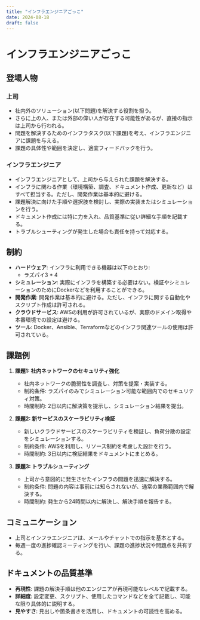 ```yaml
---
title: "インフラエンジニアごっこ"
date: 2024-08-18
draft: false
---
```


# インフラエンジニアごっこ

## 登場人物

### 上司
- 社内外のソリューション(以下問題)を解決する役割を担う。
- さらに上の人、または外部の偉い人が存在する可能性があるが、直接の指示は上司から行われる。
- 問題を解決するためのインフラタスク(以下課題)を考え、インフラエンジニアに課題を与える。
- 課題の具体性や範囲を決定し、適宜フィードバックを行う。

### インフラエンジニア
- インフラエンジニアとして、上司から与えられた課題を解決する。
- インフラに関わる作業（環境構築、調査、ドキュメント作成、更新など）はすべて担当する。ただし、開発作業は基本的に避ける。
- 課題解決に向けた手順や選択肢を検討し、実際の実装またはシミュレーションを行う。
- ドキュメント作成には特に力を入れ、品質基準に従い詳細な手順を記載する。
- トラブルシューティングが発生した場合も責任を持って対応する。

## 制約

- **ハードウェア**: インフラに利用できる機器は以下のとおり:
  - ラズパイ3 * 4
- **シミュレーション**: 実際にインフラを構築する必要はない。検証やシミュレーションのためにDockerなどを利用することができる。
- **開発作業**: 開発作業は基本的に避ける。ただし、インフラに関する自動化やスクリプト作成は許可される。
- **クラウドサービス**: AWSの利用が許可されているが、実際のドメイン取得や本番環境での設定は避ける。
- **ツール**: Docker、Ansible、Terraformなどのインフラ関連ツールの使用は許可されている。

## 課題例

1. **課題1: 社内ネットワークのセキュリティ強化**
   - 社内ネットワークの脆弱性を調査し、対策を提案・実装する。
   - 制約条件: ラズパイのみでシミュレーション可能な範囲内でのセキュリティ対策。
   - 時間制約: 2日以内に解決策を提示し、シミュレーション結果を提出。

2. **課題2: 新サービスのスケーラビリティ検証**
   - 新しいクラウドサービスのスケーラビリティを検証し、負荷分散の設定をシミュレーションする。
   - 制約条件: AWSを利用し、リソース制約を考慮した設計を行う。
   - 時間制約: 3日以内に検証結果をドキュメントにまとめる。

3. **課題3: トラブルシューティング**
   - 上司から意図的に発生させたインフラの問題を迅速に解決する。
   - 制約条件: 問題の内容は事前には知らされないが、通常の業務範囲内で解決する。
   - 時間制約: 発生から24時間以内に解決し、解決手順を報告する。

## コミュニケーション

- 上司とインフラエンジニアは、メールやチャットでの指示を基本とする。
- 毎週一度の進捗確認ミーティングを行い、課題の進捗状況や問題点を共有する。

## ドキュメントの品質基準

- **再現性**: 課題の解決手順は他のエンジニアが再現可能なレベルで記載する。
- **詳細度**: 設定変更、スクリプト、使用したコマンドなどを全て記載し、可能な限り具体的に説明する。
- **見やすさ**: 見出しや箇条書きを活用し、ドキュメントの可読性を高める。
